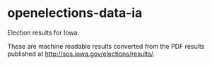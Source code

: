 # openelections-data-ia

Election results for Iowa.

These are machine readable results converted from the PDF results published at http://sos.iowa.gov/elections/results/.
